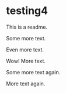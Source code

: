 # testing4

This is a readme.

Some more text.

Even more text.

Wow!  More text.

Some more text again.

More text again.